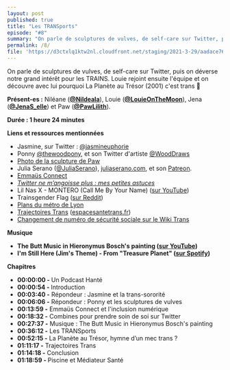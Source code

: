 ```yaml
---
layout: post
published: true
title: "Les TRANSports"
episode: "#8"
summary: "On parle de sculptures de vulves, de self-care sur Twitter, puis on déverse notre grand intérêt pour les TRAINS. Louie rejoint ensuite l'équipe et on découvre avec lui pourquoi La Planète au Trésor (2001) c'est trans 🤯‍"
permalink: /8/
file: 'https://d3ctxlq1ktw2nl.cloudfront.net/staging/2021-3-29/aadace76-7818-f24e-d9e6-cbd3f9aaa125.mp3'
---
```

<p>On parle de sculptures de vulves, de self-care sur Twitter, puis on déverse notre grand intérêt pour les TRAINS. Louie rejoint ensuite l'équipe et on découvre avec lui pourquoi La Planète au Trésor (2001) c'est trans 🤯</p>

<!--more-->

<p><strong>Présent-es :</strong> Niléane (<a href="https://twitter.com/Nildeala"><strong>@Nildeala</strong></a>), Louie (<a href="https://twitter.com/LouieOnTheMoon"><strong>@LouieOnTheMoon</strong></a>), Jena (<a href="https://twitter.com/JenaS_elle"><strong>@JenaS_elle</strong></a>) et Paw (<a href="https://twitter.com/PawLilith"><strong>@PawLilith</strong></a>).</p>
<p><strong>Durée : 1 heure 24 minutes</strong></p>
<p><strong>Liens et ressources mentionnées</strong></p>
<ul>
  <li>Jasmine, sur Twitter : <a href="https://twitter.com/jasmineuphorie">@jasmineuphorie</a></li>
  <li>Ponny <a href="https://twitter.com/thewoodpony">@thewoodpony</a>, et son Twitter d'artiste <a href="https://twitter.com/WoodDraws">@WoodDraws</a></li>
  <li><a href="https://1pct.fr/images/sculpture.jpg">Photo de la sculpture de Paw</a></li>
  <li>Julia Serano (<a href="https://twitter.com/JuliaSerano">@JuliaSerano</a>), <a href="http://juliaserano.com">juliaserano.com</a>, et son <a href="https://www.patreon.com/juliaserano">Patreon</a>.</li>
  <li><a href="http://emmaus-connect.org/">Emmaüs Connect</a></li>
  <li><a href="https://world.hey.com/nileane/twitter-ne-m-angoisse-plus-mes-petites-astuces-2f408c99"><em>Twitter ne m’angoisse plus : mes petites astuces</em></a></li>
  <li>Lil Nas X - MONTERO (Call Me By Your Name) (<a href="https://www.youtube.com/watch?v=6swmTBVI83k">sur YouTube</a>)</li>
  <li>Trainsgender Flag (<a href="https://www.reddit.com/r/ailways/comments/mdrz0u/trainsgender_flag/">sur Reddit</a>)</li>
  <li><a href="https://www.tcl.fr/plans-du-reseau">Plans du métro de Lyon</a></li>
  <li><a href="https://twitter.com/acceptesst/status/1382307750034702348?s=21">Trajectoires Trans</a> (<a href="https://espacesantetrans.fr/">espacesantetrans.fr</a>)</li>
  <li><a href="https://wikitrans.co/2019/12/16/changement-de-numero-de-securite-sociale/?preview_id=4171&amp;preview_nonce=497132dbdc&amp;preview=true&amp;_thumbnail_id=4400">Changement de numéro de sécurité sociale sur le Wiki Trans</a></li>
</ul>
<p><strong>Musique</strong></p>
<ul>
  <li><strong>The Butt Music in Hieronymus Bosch's painting (</strong><a href="https://youtu.be/OnrICy3Bc2U"><strong>sur YouTube</strong></a><strong>)</strong></li>
  <li><strong>I'm Still Here (Jim's Theme) - From "Treasure Planet" (</strong><a href="https://open.spotify.com/track/6BfOhpHADzrvKN2kMPTMPv?si=yCA-uHSYTq2h5k9M55Ux4g"><strong>sur Spotify</strong></a><strong>)</strong></li>
</ul>
<p><strong>Chapitres</strong></p>
<ul>
  <li><strong>00:00:00 - </strong>Un Podcast Hanté</li>
  <li><strong>00:00:54 - </strong>Introduction</li>
  <li><strong>00:03:40 -</strong> Répondeur : Jasmine et la trans-sororité</li>
  <li><strong>00:06:06 -</strong> Répondeur : Ponny et les sculptures de vulves</li>
  <li><strong>00:13:59 -</strong> Emmaüs Connect et l'inclusion numérique</li>
  <li><strong>00:18:32 -</strong> Combines pour prendre soin de soi sur Twitter</li>
  <li><strong>00:27:37 -</strong> Musique : The Butt Music in Hieronymus Bosch's painting</li>
  <li><strong>00:36:12 -</strong> Les TRANSports</li>
  <li><strong>00:52:15 -</strong> La Planète au Trésor, hymne d’un mec trans ?&nbsp;</li>
  <li><strong>01:11:17 -</strong> Trajectoires Trans</li>
  <li><strong>01:14:18 -</strong> Conclusion</li>
  <li><strong>01:18:59 - </strong>Piscine et Médiateur Santé</li>
</ul>